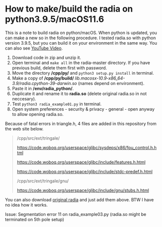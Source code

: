 # How to make/build the radia on python3.9.5/macOS11.6

This is a note to build radia on python/macOS. When python is updated, you can make a new so in the following procedure. I tested radia.so with python version 3.9.5, but you can build it on your environment in the same way. You can also see [YouTube Video](https://youtu.be/mbbfCD5LF5c).

1. Download code in zip and unzip it.
1. Open terminal and `make all` in the radia-master directory. If you have previous build, delete them first with password.
1. Move the directory **/cpp/py/** and `python3 setup.py install` in terminal.
1. Make a copy of **/cpp/py/build/** *lib.macosx-10.9-x86_64-3.9/radia.cpython-39-darwin.so* (names depend on environment).
1. Paste it in **/env/radia_python/**.
1. Duplicate it and rename it to **radia.so** (delete original radia.so in not neccesary).
1. Test `python3 radia_example01.py` in terminal.
1. Open system preferences - security & privacy - general - open anyway to allow opening radia.so.

Because of fatal errors in triangle.h, 4 files are added in this repository from the web site below.

> /cpp/src/ext/tringale/
> 
> https://code.woboq.org/userspace/glibc/sysdeps/x86/fpu_control.h.html
> 
> https://code.woboq.org/userspace/glibc/include/features.h.html
> 
> https://code.woboq.org/userspace/glibc/include/stdc-predef.h.html
> 
> /cpp/src/ext/tringale/gnu/
> 
> https://code.woboq.org/userspace/glibc/include/gnu/stubs.h.html
>

You can also download [original radia](https://github.com/ochubar/Radia) and just add them above. BTW I have no idea how it works.

Issue: Segmentation error 11 on radia_example03.py (radia.so might be terminated on 5th pole setup)

